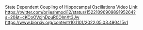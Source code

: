 
State Dependent Coupling of Hippocampal Oscillations
Video Link: https://twitter.com/brijeshmodi12/status/1522109690989195264?s=20&t=cKCoOVcjhDpuR0OImXt3Jw
https://www.biorxiv.org/content/10.1101/2022.05.03.490415v1

